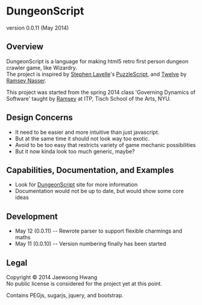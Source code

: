 DungeonScript
=============
version 0.0.11 (May 2014)

Overview
--------
DungeonScript is a language for making html5 retro first person dungeon crawler game, like Wizardry.  
The project is inspired by [Stephen Lavelle](http://www.increpare.com/)'s [PuzzleScript](http://puzzlescript.net), and [Twelve](https://github.com/nasser/twelve) by [Ramsey Nasser](http://nas.sr).

This project was started from the spring 2014 class 'Governing Dynamics of Software' taught by [Ramsey](http://nas.sr) at ITP, Tisch School of the Arts, NYU.

Design Concerns
---------------
* It need to be easier and more intuitive than just javascript.
* But at the same time it should not look way too exotic.
* Avoid to be too easy that restricts variety of game mechanic possibilities
* But it now kinda look too much generic, maybe?

Capabilities, Documentation, and Examples
-----------------------------------------
* Look for [DungeonScript](http://dungeonscript.herokuapp.com) site for more information
* Documentation would not be up to date, but would show some core ideas

Development
-----------
* May 12 (0.0.11) -- Rewrote parser to support flexible charmings and maths
* May 11 (0.0.10) -- Version numbering finally has been started

Legal
-----
Copyright © 2014 Jaewoong Hwang  
No public license is considered for the project yet at this point.

Contains PEGjs, sugarjs, jquery, and bootstrap.